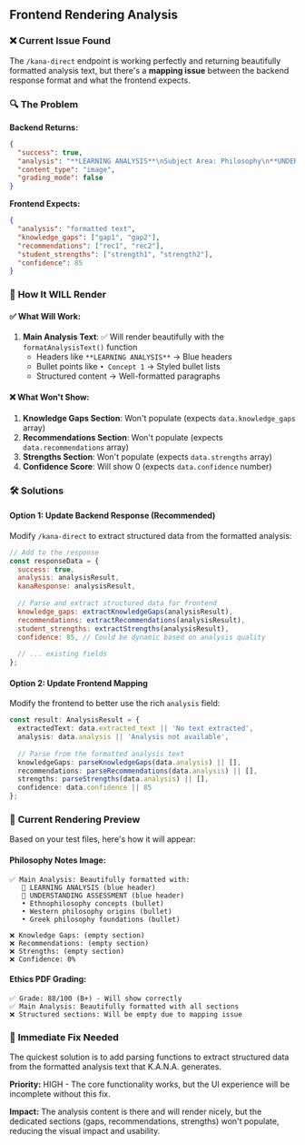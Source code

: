 ## Frontend Rendering Analysis

### ❌ **Current Issue Found**

The `/kana-direct` endpoint is working perfectly and returning beautifully formatted analysis text, but there's a **mapping issue** between the backend response format and what the frontend expects.

### 🔍 **The Problem**

**Backend Returns:**
```json
{
  "success": true,
  "analysis": "**LEARNING ANALYSIS**\nSubject Area: Philosophy\n**UNDERSTANDING ASSESSMENT**\nConcepts Demonstrated:\n• Ethnophilosophy concepts\n• Western philosophy origins\n...",
  "content_type": "image",
  "grading_mode": false
}
```

**Frontend Expects:**
```json
{
  "analysis": "formatted text",
  "knowledge_gaps": ["gap1", "gap2"],
  "recommendations": ["rec1", "rec2"],
  "student_strengths": ["strength1", "strength2"],
  "confidence": 85
}
```

### 🎨 **How It WILL Render**

#### ✅ **What Will Work:**
1. **Main Analysis Text**: ✅ Will render beautifully with the `formatAnalysisText()` function
   - Headers like `**LEARNING ANALYSIS**` → Blue headers
   - Bullet points like `• Concept 1` → Styled bullet lists
   - Structured content → Well-formatted paragraphs

#### ❌ **What Won't Show:**
1. **Knowledge Gaps Section**: Won't populate (expects `data.knowledge_gaps` array)
2. **Recommendations Section**: Won't populate (expects `data.recommendations` array)  
3. **Strengths Section**: Won't populate (expects `data.strengths` array)
4. **Confidence Score**: Will show 0 (expects `data.confidence` number)

### 🛠️ **Solutions**

#### **Option 1: Update Backend Response (Recommended)**
Modify `/kana-direct` to extract structured data from the formatted analysis:

```javascript
// Add to the response
const responseData = {
  success: true,
  analysis: analysisResult,
  kanaResponse: analysisResult,
  
  // Parse and extract structured data for frontend
  knowledge_gaps: extractKnowledgeGaps(analysisResult),
  recommendations: extractRecommendations(analysisResult),
  student_strengths: extractStrengths(analysisResult),
  confidence: 85, // Could be dynamic based on analysis quality
  
  // ... existing fields
};
```

#### **Option 2: Update Frontend Mapping**
Modify the frontend to better use the rich `analysis` field:

```typescript
const result: AnalysisResult = {
  extractedText: data.extracted_text || 'No text extracted',
  analysis: data.analysis || 'Analysis not available',
  
  // Parse from the formatted analysis text
  knowledgeGaps: parseKnowledgeGaps(data.analysis) || [],
  recommendations: parseRecommendations(data.analysis) || [],
  strengths: parseStrengths(data.analysis) || [],
  confidence: data.confidence || 85
};
```

### 📱 **Current Rendering Preview**

Based on your test files, here's how it will appear:

#### **Philosophy Notes Image:**
```
✅ Main Analysis: Beautifully formatted with:
   📘 LEARNING ANALYSIS (blue header)
   📘 UNDERSTANDING ASSESSMENT (blue header)
   • Ethnophilosophy concepts (bullet)
   • Western philosophy origins (bullet)
   • Greek philosophy foundations (bullet)

❌ Knowledge Gaps: (empty section)
❌ Recommendations: (empty section)  
❌ Strengths: (empty section)
❌ Confidence: 0%
```

#### **Ethics PDF Grading:**
```
✅ Grade: 88/100 (B+) - Will show correctly
✅ Main Analysis: Beautifully formatted with all sections
❌ Structured sections: Will be empty due to mapping issue
```

### 🚀 **Immediate Fix Needed**

The quickest solution is to add parsing functions to extract structured data from the formatted analysis text that K.A.N.A. generates.

**Priority:** HIGH - The core functionality works, but the UI experience will be incomplete without this fix.

**Impact:** The analysis content is there and will render nicely, but the dedicated sections (gaps, recommendations, strengths) won't populate, reducing the visual impact and usability.
